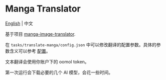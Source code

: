 # Manga Translator

[English](./README.md) | 中文

基于项目 [manga-image-translator](https://github.com/zyddnys/manga-image-translator).

在 `tasks/translate-manga/config.json` 中可以修改翻译的配置参数。具体的参数含义可以参考 [配置](https://github.com/zyddnys/manga-image-translator?tab=readme-ov-file#config-file)。

文本翻译会使用你账户下的 oomol token。

第一次运行会下载必要的几个 AI 模型，会花一些时间。
